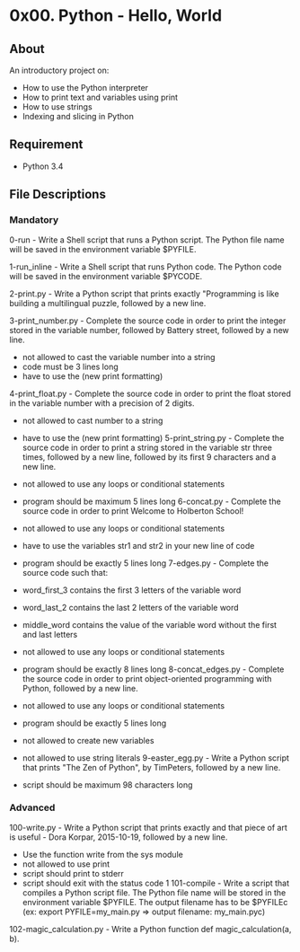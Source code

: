 # 0x00. Python - Hello, World
## About
An introductory project on:

* How to use the Python interpreter
* How to print text and variables using print
* How to use strings
* Indexing and slicing in Python
## Requirement
* Python 3.4
## File Descriptions
### Mandatory
0-run - Write a Shell script that runs a Python script. The Python file name will be saved in the environment variable $PYFILE.

1-run_inline - Write a Shell script that runs Python code. The Python code will be saved in the environment variable $PYCODE.

2-print.py - Write a Python script that prints exactly "Programming is like building a multilingual puzzle, followed by a new line.

3-print_number.py - Complete the source code in order to print the integer stored in the variable number, followed by Battery street, followed by a new line.
* not allowed to cast the variable number into a string 
* code must be 3 lines long 
* have to use the (new print formatting)

4-print_float.py - Complete the source code in order to print the float stored in the variable number with a precision of 2 digits.
* not allowed to cast number to a string
* have to use the (new print formatting)
5-print_string.py - Complete the source code in order to print a string stored in the variable str three times, followed by a new line, followed by its first 9 characters and a new line.

* not allowed to use any loops or conditional statements
* program should be maximum 5 lines long
6-concat.py - Complete the source code in order to print Welcome to Holberton School!

* not allowed to use any loops or conditional statements
* have to use the variables str1 and str2 in your new line of code
* program should be exactly 5 lines long
7-edges.py - Complete the source code such that:

* word_first_3 contains the first 3 letters of the variable word
* word_last_2 contains the last 2 letters of the variable word
* middle_word contains the value of the variable word without the first and last letters
* not allowed to use any loops or conditional statements
* program should be exactly 8 lines long
8-concat_edges.py - Complete the source code in order to print object-oriented programming with Python, followed by a new line.

* not allowed to use any loops or conditional statements
* program should be exactly 5 lines long
* not allowed to create new variables
* not allowed to use string literals
9-easter_egg.py - Write a Python script that prints "The Zen of Python", by TimPeters, followed by a new line.

* script should be maximum 98 characters long
### Advanced
100-write.py - Write a Python script that prints exactly and that piece of art is useful - Dora Korpar, 2015-10-19, followed by a new line.

* Use the function write from the sys module
* not allowed to use print
* script should print to stderr
* script should exit with the status code 1
101-compile - Write a script that compiles a Python script file. The Python file name will be stored in the environment variable $PYFILE. The output filename has to be $PYFILEc (ex: export PYFILE=my_main.py => output filename: my_main.pyc)

102-magic_calculation.py - Write a Python function def magic_calculation(a, b).

